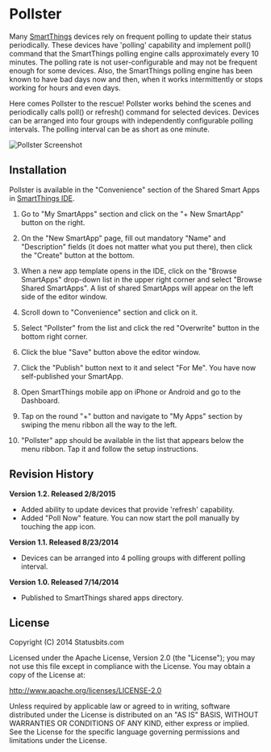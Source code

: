 Pollster
========

Many [SmartThings](http://fbuy.me/bb9pe) devices rely on frequent polling to
update their status periodically. These devices have 'polling' capability and
implement poll() command that the SmartThings polling engine calls
approximately every 10 minutes. The polling rate is not user-configurable and
may not be frequent enough for some devices. Also, the SmartThings polling
engine has been known to have bad days now and then, when it works
intermittently or stops working for hours and even days.

Here comes Pollster to the rescue! Pollster works behind the scenes and
periodically calls poll() or refresh() command for selected devices. Devices
can be arranged into four groups with independently configurable polling
intervals. The polling interval can be as short as one minute.

![Pollster Screenshot](http://statusbits.github.io/images/Pollster_1.2.jpg)

Installation
------------

Pollster is available in the "Convenience" section of the Shared Smart Apps in
[SmartThings IDE](https://graph.api.smartthings.com).

1. Go to "My SmartApps" section and click on the "+ New SmartApp" button on
the right.

2. On the "New SmartApp" page, fill out mandatory "Name" and "Description"
fields (it does not matter what you put there), then click the "Create" button
at the bottom.

3. When a new app template opens in the IDE, click on the "Browse SmartApps"
drop-down list in the upper right corner and select "Browse Shared SmartApps".
A list of shared SmartApps will appear on the left side of the editor window.

4. Scroll down to "Convenience" section and click on it.

5. Select "Pollster" from the list and click the red "Overwrite" button
in the bottom right corner.

6. Click the blue "Save" button above the editor window.

7. Click the "Publish" button next to it and select "For Me". You have now
self-published your SmartApp.

8. Open SmartThings mobile app on iPhone or Android and go to the Dashboard.

9. Tap on the round "+" button and navigate to "My Apps" section by swiping the
menu ribbon all the way to the left.

10. "Pollster" app should be available in the list that appears below the
menu ribbon. Tap it and follow the setup instructions.


Revision History
----------------

**Version 1.2. Released 2/8/2015**
* Added ability to update devices that provide 'refresh' capability.
* Added "Poll Now" feature. You can now start the poll manually by touching
the app icon.

**Version 1.1. Released 8/23/2014**
* Devices can be arranged into 4 polling groups with different polling
interval.

**Version 1.0. Released 7/14/2014** 
* Published to SmartThings shared apps directory.


License
-------

Copyright (C) 2014 Statusbits.com

Licensed under the Apache License, Version 2.0 (the "License"); you may not
use this file except in compliance with the License. You may obtain a copy
of the License at:

<http://www.apache.org/licenses/LICENSE-2.0>

Unless required by applicable law or agreed to in writing, software
distributed under the License is distributed on an "AS IS" BASIS, WITHOUT
WARRANTIES OR CONDITIONS OF ANY KIND, either express or implied. See the
License  for the specific language governing permissions and limitations
under the License.
